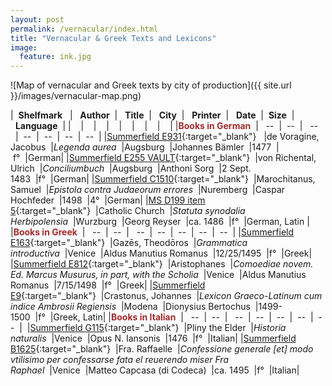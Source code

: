 ```yaml
---
layout: post
permalink: /vernacular/index.html
title: "Vernacular & Greek Texts and Lexicons"
image:
  feature: ink.jpg
---
```


![Map of vernacular and Greek texts by city of production]({{ site.url }}/images/vernacular-map.png)


|&nbsp;&nbsp;**Shelfmark** &nbsp;&nbsp;|&nbsp; &nbsp;**Author**&nbsp;&nbsp;|&nbsp;&nbsp; **Title**&nbsp;&nbsp;|&nbsp; &nbsp;**City**&nbsp;&nbsp;|&nbsp; &nbsp;**Printer**&nbsp;&nbsp;|&nbsp; &nbsp;**Date**&nbsp;&nbsp;|&nbsp;&nbsp;**Size**&nbsp;&nbsp;|&nbsp;&nbsp;**Language**&nbsp;&nbsp;|
|&nbsp;&nbsp;&nbsp;&nbsp;|&nbsp;&nbsp;&nbsp;&nbsp;|&nbsp;&nbsp;&nbsp;&nbsp;|&nbsp;&nbsp;&nbsp;&nbsp;|&nbsp;&nbsp;&nbsp;&nbsp;|&nbsp;&nbsp;&nbsp;&nbsp;|&nbsp;&nbsp;&nbsp;&nbsp;|&nbsp;&nbsp;&nbsp;&nbsp;|
|<span style="color:Brown">**Books in German**</span>&nbsp;&nbsp;|&nbsp; &nbsp;--&nbsp;&nbsp;|&nbsp;&nbsp;--&nbsp;&nbsp;|&nbsp; &nbsp;--&nbsp;&nbsp;|&nbsp;&nbsp;--&nbsp;&nbsp;|&nbsp;&nbsp;--&nbsp;&nbsp;|&nbsp;&nbsp;--&nbsp;&nbsp;|&nbsp;&nbsp;--&nbsp;&nbsp;|
|[Summerfield E931](http://catalog.lib.ku.edu/cgi-bin/Pwebrecon.cgi?bbid=3874246){:target="_blank"} &nbsp;&nbsp;|de Voragine, Jacobus&nbsp;&nbsp;|*Legenda aurea*&nbsp;&nbsp;|Augsburg&nbsp;&nbsp;|Johannes Bämler&nbsp;&nbsp;|1477&nbsp;&nbsp;|&nbsp;f°&nbsp;&nbsp;|German|
|[Summerfield E255 VAULT](http://catalog.lib.ku.edu/cgi-bin/Pwebrecon.cgi?bbid=3788769){:target="_blank"}&nbsp;&nbsp;|von Richental, Ulrich&nbsp;&nbsp;|*Conciliumbuch*&nbsp;&nbsp;|Augsburg&nbsp;&nbsp;|Anthoni Sorg&nbsp;&nbsp;|2 Sept. 1483&nbsp;&nbsp;|f°&nbsp;&nbsp;|German|
|[Summerfield C1510](http://catalog.lib.ku.edu/cgi-bin/Pwebrecon.cgi?bbid=3873988){:target="_blank"}&nbsp;&nbsp;|Marochitanus, Samuel&nbsp;&nbsp;|*Epistola contra Judaeorum errores*&nbsp;&nbsp;|Nuremberg&nbsp;&nbsp;|Caspar Hochfeder&nbsp;&nbsp;|1498&nbsp;&nbsp;|4°&nbsp;&nbsp;|German|
|[MS D199 item 5](http://catalog.lib.ku.edu/cgi-bin/Pwebrecon.cgi?bbid=3010339){:target="_blank"}&nbsp;&nbsp;|Catholic Church&nbsp;&nbsp;|*Statuta synodalia Herbipolensia*&nbsp;&nbsp;|Wurzburg&nbsp;&nbsp;|Georg Reyser&nbsp;&nbsp;|ca. 1486&nbsp;&nbsp;|f°&nbsp;&nbsp;|German, Latin&nbsp;|
|<span style="color:Brown">**Books in Greek**</span>&nbsp;&nbsp;|&nbsp; &nbsp;--&nbsp;&nbsp;|&nbsp;&nbsp;--&nbsp;&nbsp;|&nbsp; &nbsp;--&nbsp;&nbsp;|&nbsp;&nbsp;--&nbsp;&nbsp;|&nbsp;&nbsp;--&nbsp;&nbsp;|&nbsp;&nbsp;--&nbsp;&nbsp;|&nbsp;&nbsp;--&nbsp;&nbsp;|
|[Summerfield E163](http://catalog.lib.ku.edu/cgi-bin/Pwebrecon.cgi?bbid=3787122){:target="_blank"}&nbsp;&nbsp;|Gazēs, Theodōros&nbsp;&nbsp;|*Grammatica introductiva*&nbsp;&nbsp;|Venice&nbsp;&nbsp;|Aldus Manutius Romanus&nbsp;&nbsp;|12/25/1495&nbsp;&nbsp;|f°&nbsp;&nbsp;|Greek|
|[Summerfield E812](http://catalog.lib.ku.edu/cgi-bin/Pwebrecon.cgi?bbid=3874414){:target="_blank"}&nbsp;&nbsp;|Aristophanes&nbsp;&nbsp;|*Comoediae novem. Ed. Marcus Musurus, in part, with the Scholia*&nbsp;&nbsp;|Venice&nbsp;&nbsp;|Aldus Manutius Romanus&nbsp;&nbsp;|7/15/1498&nbsp;&nbsp;|f°&nbsp;&nbsp;|Greek|
|[Summerfield E9](http://catalog.lib.ku.edu/cgi-bin/Pwebrecon.cgi?bbid=3874239){:target="_blank"}&nbsp;&nbsp;|Crastonus, Johannes&nbsp;&nbsp;|*Lexicon Graeco-Latinum cum indice Ambrosii Regiensis*&nbsp;&nbsp;|Modena&nbsp;&nbsp;|Dionysius Bertochus&nbsp;&nbsp;|1499-1500&nbsp;&nbsp;|f°&nbsp;&nbsp;|Greek, Latin|
|<span style="color:Brown">**Books in Italian**</span>&nbsp;&nbsp;|&nbsp; &nbsp;--&nbsp;&nbsp;|&nbsp;&nbsp;--&nbsp;&nbsp;|&nbsp; &nbsp;--&nbsp;&nbsp;|&nbsp;&nbsp;--&nbsp;&nbsp;|&nbsp;&nbsp;--&nbsp;&nbsp;|&nbsp;&nbsp;--&nbsp;&nbsp;|&nbsp;&nbsp;--&nbsp;&nbsp;|&nbsp;
|[Summerfield G115](http://catalog.lib.ku.edu/cgi-bin/Pwebrecon.cgi?bbid=3783592){:target="_blank"}&nbsp;&nbsp;|Pliny the Elder&nbsp;&nbsp;|*Historia naturalis*&nbsp;&nbsp;|Venice&nbsp;&nbsp;|Opus N. Iansonis&nbsp;&nbsp;|1476&nbsp;&nbsp;|f°&nbsp;&nbsp;|Italian|
|[Summerfield B1625](http://catalog.lib.ku.edu/cgi-bin/Pwebrecon.cgi?v1=1&hd=1,1&CallBrowse=1&SEQ=20151204204416&PID=WzVuAxr8dXTUmxxSNa5ynT3XS&SID=3){:target="_blank"}&nbsp;&nbsp;|Fra. Raffaelle&nbsp;&nbsp;|*Confessione generale [et] modo vtilisimo per confessarse fata el reuerendo miser Fra Raphael*&nbsp;&nbsp;|Venice&nbsp;&nbsp;|Matteo Capcasa (di Codeca)&nbsp;&nbsp;|ca. 1495&nbsp;&nbsp;|f°&nbsp;&nbsp;|Italian|